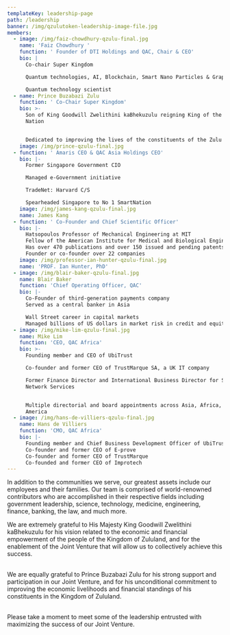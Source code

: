 ```yaml
---
templateKey: leadership-page
path: /leadership
banner: /img/qzulutoken-leadership-image-file.jpg
members:
  - image: /img/faiz-chowdhury-qzulu-final.jpg
    name: 'Faiz Chowdhury '
    function: ' Founder of DTI Holdings and QAC, Chair & CEO'
    bio: |
      Co-chair Super Kingdom

      Quantum technologies, AI, Blockchain, Smart Nano Particles & Graphene

      Quantum technology scientist
  - name: Prince Buzabazi Zulu
    function: ' Co-Chair Super Kingdom'
    bio: >-
      Son of King Goodwill Zwelithini kaBhekuzulu reigning King of the Zulu
      Nation


      Dedicated to improving the lives of the constituents of the Zulu Nation
    image: /img/prince-qzulu-final.jpg
  - function: ' Amaris CEO & QAC Asia Holdings CEO'
    bio: |-
      Former Singapore Government CIO

      Managed e-Government initiative

      TradeNet: Harvard C/S

      Spearheaded Singapore to No 1 SmartNation
    image: /img/james-kang-qzulu-final.jpg
    name: James Kang
  - function: ' Co-Founder and Chief Scientific Officer'
    bio: |-
      Hatsopoulos Professor of Mechanical Engineering at MIT
      Fellow of the American Institute for Medical and Biological Engineering
      Has over 470 publications and over 150 issued and pending patents
      Founder or co-founder over 22 companies
    image: /img/professor-ian-hunter-qzulu-final.jpg
    name: 'PROF. Ian Hunter, PhD'
  - image: /img/blair-baker-qzulu-final.jpg
    name: Blair Baker
    function: 'Chief Operating Officer, QAC'
    bio: |-
      Co-Founder of third-generation payments company
      Served as a central banker in Asia

      Wall Street career in capital markets
      Managed billions of US dollars in market risk in credit and equity markets
  - image: /img/mike-lim-qzulu-final.jpg
    name: Mike Lim
    function: 'CEO, QAC Africa'
    bio: >-
      Founding member and CEO of UbiTrust

      Co-founder and former CEO of TrustMarque SA, a UK IT company

      Former Finance Director and International Business Director for Singapore
      Network Services


      Multiple directorial and board appointments across Asia, Africa, and North
      America
  - image: /img/hans-de-villiers-qzulu-final.jpg
    name: Hans de Villiers
    function: 'CMO, QAC Africa'
    bio: |-
      Founding member and Chief Business Development Officer of UbiTrust
      Co-founder and former CEO of E-prove
      Co-founder and former CEO of TrustMarque
      Co-founded and former CEO of Improtech
---
```

In addition to the communities we serve, our greatest assets include our employees and their families. Our team is comprised of world-renowned contributors who are accomplished in their respective fields including government leadership, science, technology, medicine, engineering, finance, banking, the law, and much more. 

We are extremely grateful to His Majesty King Goodwill Zwelithini kaBhekuzulu for his vision related to the economic and financial empowerment of the people of the Kingdom of Zululand, and for the enablement of the Joint Venture that will allow us to collectively achieve this success.

\
We are equally grateful to Prince Buzabazi Zulu for his strong support and participation in our Joint Venture, and for his unconditional commitment to improving the economic livelihoods and financial standings of his constituents in the Kingdom of Zululand.

\
Please take a moment to meet some of the leadership entrusted with maximizing the success of our Joint Venture.
